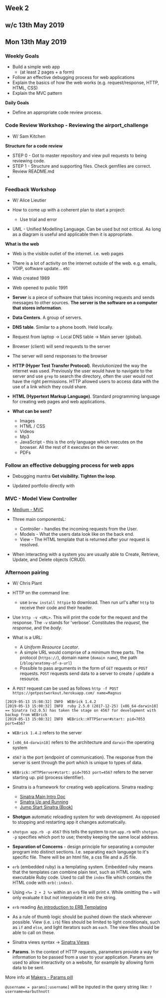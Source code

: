 ## Week 2
## w/c 13th May 2019

## Mon 13th May 2019

### Weekly Goals

* Build a simple web app
    * (at least 2 pages + a form)
* Follow an effective debugging process for web applications
* Explain the basics of how the web works (e.g. request/response, HTTP, HTML, CSS)
* Explain the MVC pattern

**Daily Goals**

* Define an appropriate code review process.

### Code Review Workshop - Reviewing the airport_challenge

* W/ Sam Kitchen

**Structure for a code review**

* STEP 0 - Got to master repository and view pull requests to being reviewing code.
* STEP 1 - Structure and supporting files. Check gemfiles are correct. Review README.md
* 

### Feedback Workshop

* W/ Alice Lieutier

* How to come up with a coherent plan to start a project:
    * Use trial and error

* UML - Unified Modelling Language. Can be used but not critical. As long as a diagram is useful and applicable then it is appropriate.

**What is the web**

* Web is the visible outlet of the internet. i.e. web pages
* There is a lot of activity on the internet outside of the web. e.g. emails, VOIP, software update... etc

* Web created 1989
* Web opened to public 1991

* **Server** is a piece of software that takes incoming requests and sends messages to other sources. **The server is the software on a computer that stores information**.
* **Data Centers**. A group of servers.
* **DNS table**. Similar to a phone booth. Held locally.
* Request from laptop -> Local DNS table -> Main server (global).

* Browser (client) will send requests to the server
* The server will send responses to the browser

* **HTTP (Hyper Test Transfer Protocol)**. Revolutionized the way the internet was used. Previously the user would have to navigate to the server and use `grep` to search the directory, often the user would not have the right permissions. HTTP allowed users to access data with the use of a link which they could share.
* **HTML (Hypertext Markup Language)**. Standard programming language for creating web pages and web applications.

* **What can be sent?**
    * Images
    * HTML / CSS
    * Videos
    * Mp3
    * JavaScript -  this is the only language which executes on the browser. All the rest of it executes on the server.
    * PDFs

### Follow an effective debugging process for web apps

 * Debugging mantra **Get visibility. Tighten the loop**.

 * Updated portfolio directly with

 ### MVC - Model View Controller

 * [Medium - MVC](https://medium.freecodecamp.org/simplified-explanation-to-mvc-5d307796df30)

 * Three main componentsL:
    * Controller - handles the incoming requests from the User.
    * Models - What the users data look like on the back end.
    * View - The HTML template that is returned after your request is resolved.

* When interacting with a system you are usually able to Create, Retrieve, Update, and Delete objects (CRUD).

### Afternoon pairing

* W/ Chris Plant

* HTTP on the command line:
    * use `brew install httpie` to download. Then run url's after `http` to receive their code and their header.

* Use `http -v <URL>`. This will print the code for the request and the response. The `-v` stands for 'verbose'. Constitutes the *request*, the *response*, and the *body*.

* What is a URL:
    * A *Uniform Resource Locator*.
    * A simple URL would comprise of a minimum three parts. The protocol (`https://`), domain name (`domain name`), the path (`/blog/anatomy-of-a-url`)
    * Possible to pass arguments in the form of `GET` requests or `POST` requests. `POST` requests send data to a server to create / update a resource.

* A `POST` request can be used as follows `http -f POST https://getpostworkout.herokuapp.com/ name=Magnus`

```
[2019-05-13 15:08:32] INFO  WEBrick 1.4.2
[2019-05-13 15:08:32] INFO  ruby 2.5.0 (2017-12-25) [x86_64-darwin18]
== Sinatra (v2.0.5) has taken the stage on 4567 for development with backup from WEBrick
[2019-05-13 15:08:32] INFO  WEBrick::HTTPServer#start: pid=7053 port=4567
```
* `WEBrick 1.4.2` refers to the server
* `[x86_64-darwin18]` refers to the architecture and `darwin` the operating system
* `4567` is the port (endpoint of communication). The response from the server is sent through the port which is unique to types of data.
* `WEBrick::HTTPServer#start: pid=7053 port=4567` refers to the server starting up. pid (process identifier).

* Sinatra is a framework for creating web applications. Sinatra reading:
    * [Sinatra Main Intro Doc](http://www.sinatrarb.com/intro.html)
    * [Sinatra Up and Running](http://shop.oreilly.com/product/0636920019664.do)
    * [Jump Start Sinatra (Book)](http://www.sitepoint.com/store/jump-start-sinatra/)

* **Shotgun** automatic reloading system for web development. As opposed to stopping and restarting app it changes automatically.

* `shotgun app.rb -p 4567` this tells the system to run `app.rb` with `shotgun`. `-p` specifies which port to use; thereby keeping the same local address.

* **Separation of Concerns** - design principle for separating a computer program into distinct sections. I.e. separating each language to it's specific file. There will be an html file, a css file and a JS file.

* `erb` (embedded ruby) is a templating system. Embedded ruby means that the templates can combine plain text, such as HTML code, with executable Ruby code. Used to call the `index` file which contains the HTML code with `erb(:index)`.

* Using `<%= 2 + 2 %>` within an `erb` file will print `4`. While omitting the `=` will only evaluate it but not interpolate it into the string.

* `erb` reading [An introduction to ERB Templating](https://www.stuartellis.name/articles/erb/)

* As a rule of thumb logic should be pushed down the stack wherever possible. View (i.e. `irb`) files should be limited to light conditionals, such as `if` and `else`, and light iterators such as `each`. The view files should be able to call on these.

* Sinatra views syntax -> [Sinatra Views](http://sinatrarb.com/intro.html#Views%20/%20Templates)

* **Params**. In the context of HTTP requests, parameters provide a way for information to be passed from a user to your application. Params are used to allow interactivity on a website, for example by allowing form data to be sent.

More info at [Makers - Params pill](https://github.com/makersacademy/course/blob/master/pills/params.md)

`@username = params[:username]`
will be inputed in the query string like:
`?username=marbuthnott`
